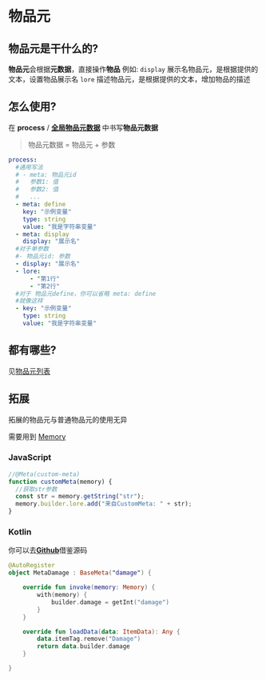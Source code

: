 # 物品元

## 物品元是干什么的?

**物品元**会根据**元数据**，直接操作**物品**
例如:
`display` 展示名物品元，是根据提供的文本，设置物品展示名
`lore` 描述物品元，是根据提供的文本，增加物品的描述

## 怎么使用?

在 **process** / [**全局物品元数据**](https://blog.skillw.com/#sort=itemsystem&doc=%E5%85%83/GlobalMetaData.md) 中书写**物品元数据**

> 物品元数据 = 物品元 + 参数

```yaml
process:
  #通用写法
  # - meta: 物品元id
  #   参数1: 值
  #   参数2: 值
  #   ...
  - meta: define
    key: "示例变量"
    type: string
    value: "我是字符串变量"
  - meta: display
    display: "展示名"
  #对于单参数
  #- 物品元id: 参数
  - display: "展示名"
  - lore:
      - "第1行"
      - "第2行"
  #对于 物品元define，你可以省略 meta: define
  #就像这样
  - key: "示例变量"
    type: string
    value: "我是字符串变量"
```

## 都有哪些?

见[物品元列表](https://blog.skillw.com/#sort=itemsystem&doc=%E5%85%83/Metas.md)

## 拓展

拓展的物品元与普通物品元的使用无异

需要用到 [Memory](https://doc.skillw.com/itemsystem/com/skillw/itemsystem/api/meta/data/Memory.html)

### JavaScript

```javascript
//@Meta(custom-meta)
function customMeta(memory) {
  //获取str参数
  const str = memory.getString("str");
  memory.builder.lore.add("来自CustomMeta: " + str);
}
```

### Kotlin

你可以去[**Github**](https://github.com/Glom-c/ItemSystem)借鉴源码

```kotlin
@AutoRegister
object MetaDamage : BaseMeta("damage") {

    override fun invoke(memory: Memory) {
        with(memory) {
            builder.damage = getInt("damage")
        }
    }

    override fun loadData(data: ItemData): Any {
        data.itemTag.remove("Damage")
        return data.builder.damage
    }

}
```
